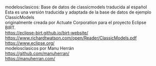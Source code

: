 modelosclasicos: Base de datos de classicmodels traducida al español  
Esta es una versión traducida y adaptada de la base de datos de ejemplo ClassicModels  
originalmente creada por Actuate Corporation para el proyecto Eclipse BIRT.  
https://eclipse-birt.github.io/birt-website/  
https://www.richardtwatson.com/open/Reader/ClassicModels.pdf  
https://www.eclipse.org/  
modelosclasicos por Manu Herrán  
https://github.com/manuherran/  
https://manuherran.com/  
